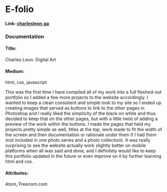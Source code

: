 # E-folio
#### Link: [charlesleon.ga](http://charlesleon818.github.io/index.html)
### Documentation
#### Title: 
Charles Leon: Digital Art
#### Medium: 
html, css, javascript

This was the first time I have compiled all of my work into a full fleshed-out portfolio so I added a few more projects to the website accordingly. I wanted to keep a clean consistent and simple look to my site so I ended up creating images that served as buttons to link to the other pages in Photoshop and I really liked the simplicity of the black on white and thus decided to keep that on the other pages, but with a little twist of adding a preview of the work within the buttons. I made the pages that held my projects pretty simple as well, titles at the top, work made to fit the width of the screen and then documentation or rationale under them if I had them (not included in one photo series and a photo collection). It was really surprising to see the website actually work slightly better on mobile platforms when all was said and done, and I definitely would like to keep this portfolio updated in the future or even improve on it by further learning html and css.
#### Attributes: 
Atom, Freenom.com

